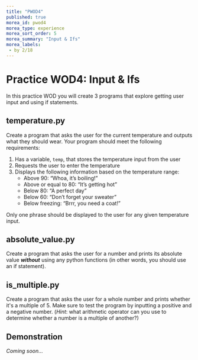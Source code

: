 ```yaml
---
title: "PWOD4"
published: true
morea_id: pwod4
morea_type: experience
morea_sort_order: 5
morea_summary: "Input & Ifs"
morea_labels:
 - by 2/18
---
```

# Practice WOD4: Input & Ifs

In this practice WOD you will create 3 programs that explore getting user input and using if statements.

## temperature.py

Create a program that asks the user for the current temperature and outputs what they should wear. Your program should meet the following requirements:

1. Has a variable, `temp`, that stores the temperature input from the user
2. Requests the user to enter the temperature
3. Displays the following information based on the temperature range:
    * Above 90: “Whoa, it’s boiling!”
    * Above or equal to 80: “It’s getting hot”
    * Below 80: “A perfect day”
    * Below 60: “Don’t forget your sweater”
    * Below freezing: “Brrr, you need a coat!”

Only one phrase should be displayed to the user for any given temperature input.

## absolute_value.py

Create a program that asks the user for a number and prints its absolute value ***without*** using any python functions (in other words, you should use an if statement). 

## is_multiple.py

Create a program that asks the user for a whole number and prints whether it's a multiple of 5. Make sure to test the program by inputting a positive and a negative number. (*Hint*: what arithmetic operator can you use to determine whether a number is a multiple of another?)

<!--{% include wod-times.html Rx="<5 min" Av="5-10 min" Sd="10-15 min" DNF="15+ min" %}
-->

## Demonstration

*Coming soon...*

<!--Once you've finished doing the WOD a single time, you can watch me do it:

{% include youtube.html id="bMbr3Xpbgzk" %}

{% include wod-warning.html %}
-->